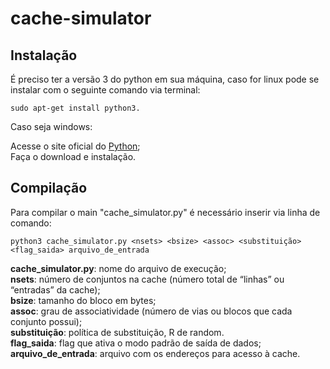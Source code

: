 # cache-simulator

## Instalação 
É preciso ter a versão 3 do python em sua máquina, caso for linux pode se instalar com o seguinte comando via terminal:
```
sudo apt-get install python3.
```

Caso seja windows:

Acesse o site oficial do [Python](https://www.python.org/downloads/windows/); <br />
Faça o download e instalação.

## Compilação
Para compilar o main "cache_simulator.py" é necessário inserir via linha de comando:
```
python3 cache_simulator.py <nsets> <bsize> <assoc> <substituição> <flag_saida> arquivo_de_entrada
```

**cache_simulator.py**: nome do arquivo de execução; <br /> 
**nsets**: número de conjuntos na cache (número total de “linhas” ou “entradas” da cache); <br /> 
**bsize**: tamanho do bloco em bytes; <br /> 
**assoc**: grau de associatividade (número de vias ou blocos que cada conjunto possui); <br /> 
**substituição**:  política de substituição, R de random. <br /> 
**flag_saida**: flag que ativa o modo padrão de saída de dados; <br /> 
**arquivo_de_entrada**: arquivo com os endereços para acesso à cache.

